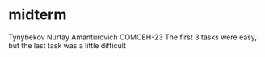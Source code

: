 # midterm
Tynybekov Nurtay Amanturovich
COMCEH-23
The first 3 tasks were easy, but the last task was a little difficult
